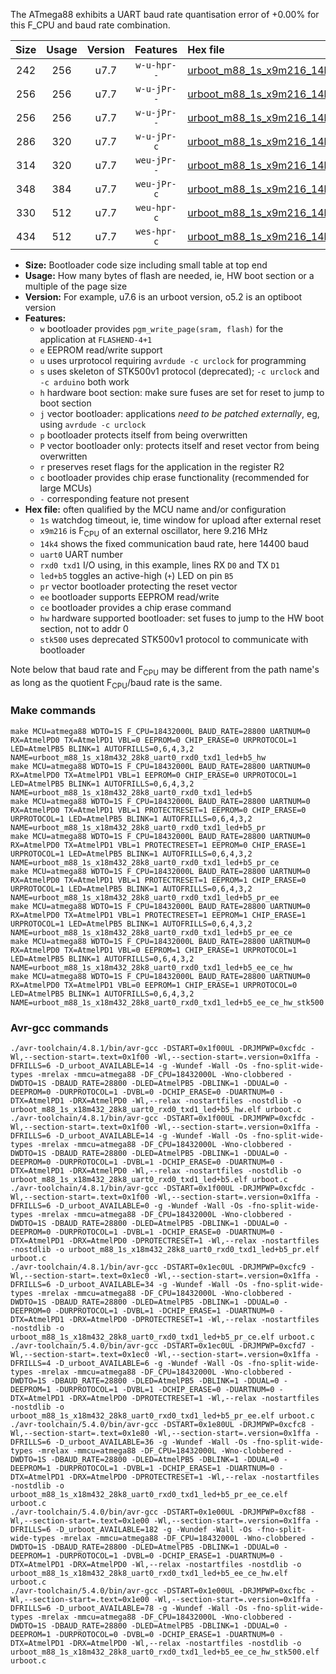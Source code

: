 The ATmega88 exhibits a UART baud rate quantisation error of +0.00% for this F_CPU and baud rate combination.

|Size|Usage|Version|Features|Hex file|
|:-:|:-:|:-:|:-:|:--|
|242|256|u7.7|`w-u-hpr--`|[urboot_m88_1s_x9m216_14k4_uart0_rxd0_txd1_led+b5_hw.hex](https://raw.githubusercontent.com/stefanrueger/urboot.hex/main/mcus/atmega88/watchdog_1_s/external_oscillator_x/%2B9m216000_hz/%2B%2B14k4_baud/uart0_rxd0_txd1/led%2Bb5/urboot_m88_1s_x9m216_14k4_uart0_rxd0_txd1_led%2Bb5_hw.hex)|
|256|256|u7.7|`w-u-jPr--`|[urboot_m88_1s_x9m216_14k4_uart0_rxd0_txd1_led+b5.hex](https://raw.githubusercontent.com/stefanrueger/urboot.hex/main/mcus/atmega88/watchdog_1_s/external_oscillator_x/%2B9m216000_hz/%2B%2B14k4_baud/uart0_rxd0_txd1/led%2Bb5/urboot_m88_1s_x9m216_14k4_uart0_rxd0_txd1_led%2Bb5.hex)|
|256|256|u7.7|`w-u-jPr--`|[urboot_m88_1s_x9m216_14k4_uart0_rxd0_txd1_led+b5_pr.hex](https://raw.githubusercontent.com/stefanrueger/urboot.hex/main/mcus/atmega88/watchdog_1_s/external_oscillator_x/%2B9m216000_hz/%2B%2B14k4_baud/uart0_rxd0_txd1/led%2Bb5/urboot_m88_1s_x9m216_14k4_uart0_rxd0_txd1_led%2Bb5_pr.hex)|
|286|320|u7.7|`w-u-jPr-c`|[urboot_m88_1s_x9m216_14k4_uart0_rxd0_txd1_led+b5_pr_ce.hex](https://raw.githubusercontent.com/stefanrueger/urboot.hex/main/mcus/atmega88/watchdog_1_s/external_oscillator_x/%2B9m216000_hz/%2B%2B14k4_baud/uart0_rxd0_txd1/led%2Bb5/urboot_m88_1s_x9m216_14k4_uart0_rxd0_txd1_led%2Bb5_pr_ce.hex)|
|314|320|u7.7|`weu-jPr--`|[urboot_m88_1s_x9m216_14k4_uart0_rxd0_txd1_led+b5_pr_ee.hex](https://raw.githubusercontent.com/stefanrueger/urboot.hex/main/mcus/atmega88/watchdog_1_s/external_oscillator_x/%2B9m216000_hz/%2B%2B14k4_baud/uart0_rxd0_txd1/led%2Bb5/urboot_m88_1s_x9m216_14k4_uart0_rxd0_txd1_led%2Bb5_pr_ee.hex)|
|348|384|u7.7|`weu-jPr-c`|[urboot_m88_1s_x9m216_14k4_uart0_rxd0_txd1_led+b5_pr_ee_ce.hex](https://raw.githubusercontent.com/stefanrueger/urboot.hex/main/mcus/atmega88/watchdog_1_s/external_oscillator_x/%2B9m216000_hz/%2B%2B14k4_baud/uart0_rxd0_txd1/led%2Bb5/urboot_m88_1s_x9m216_14k4_uart0_rxd0_txd1_led%2Bb5_pr_ee_ce.hex)|
|330|512|u7.7|`weu-hpr-c`|[urboot_m88_1s_x9m216_14k4_uart0_rxd0_txd1_led+b5_ee_ce_hw.hex](https://raw.githubusercontent.com/stefanrueger/urboot.hex/main/mcus/atmega88/watchdog_1_s/external_oscillator_x/%2B9m216000_hz/%2B%2B14k4_baud/uart0_rxd0_txd1/led%2Bb5/urboot_m88_1s_x9m216_14k4_uart0_rxd0_txd1_led%2Bb5_ee_ce_hw.hex)|
|434|512|u7.7|`wes-hpr-c`|[urboot_m88_1s_x9m216_14k4_uart0_rxd0_txd1_led+b5_ee_ce_hw_stk500.hex](https://raw.githubusercontent.com/stefanrueger/urboot.hex/main/mcus/atmega88/watchdog_1_s/external_oscillator_x/%2B9m216000_hz/%2B%2B14k4_baud/uart0_rxd0_txd1/led%2Bb5/urboot_m88_1s_x9m216_14k4_uart0_rxd0_txd1_led%2Bb5_ee_ce_hw_stk500.hex)|

- **Size:** Bootloader code size including small table at top end
- **Usage:** How many bytes of flash are needed, ie, HW boot section or a multiple of the page size
- **Version:** For example, u7.6 is an urboot version, o5.2 is an optiboot version
- **Features:**
  + `w` bootloader provides `pgm_write_page(sram, flash)` for the application at `FLASHEND-4+1`
  + `e` EEPROM read/write support
  + `u` uses urprotocol requiring `avrdude -c urclock` for programming
  + `s` uses skeleton of STK500v1 protocol (deprecated); `-c urclock` and `-c arduino` both work
  + `h` hardware boot section: make sure fuses are set for reset to jump to boot section
  + `j` vector bootloader: applications *need to be patched externally*, eg, using `avrdude -c urclock`
  + `p` bootloader protects itself from being overwritten
  + `P` vector bootloader only: protects itself and reset vector from being overwritten
  + `r` preserves reset flags for the application in the register R2
  + `c` bootloader provides chip erase functionality (recommended for large MCUs)
  + `-` corresponding feature not present
- **Hex file:** often qualified by the MCU name and/or configuration
  + `1s` watchdog timeout, ie, time window for upload after external reset
  + `x9m216` is F<sub>CPU</sub> of an external oscillator, here 9.216 MHz
  + `14k4` shows the fixed communication baud rate, here 14400 baud
  + `uart0` UART number
  + `rxd0 txd1` I/O using, in this example, lines RX `D0` and TX `D1`
  + `led+b5` toggles an active-high (`+`) LED on pin `B5`
  + `pr` vector bootloader protecting the reset vector
  + `ee` bootloader supports EEPROM read/write
  + `ce` bootloader provides a chip erase command
  + `hw` hardware supported bootloader: set fuses to jump to the HW boot section, not to addr 0
  + `stk500` uses deprecated STK500v1 protocol to communicate with bootloader


Note below that baud rate and F<sub>CPU</sub> may be different from the path name's as long as the quotient F<sub>CPU</sub>/baud rate is the same.

### Make commands
```
make MCU=atmega88 WDTO=1S F_CPU=18432000L BAUD_RATE=28800 UARTNUM=0 RX=AtmelPD0 TX=AtmelPD1 VBL=0 EEPROM=0 CHIP_ERASE=0 URPROTOCOL=1 LED=AtmelPB5 BLINK=1 AUTOFRILLS=0,6,4,3,2 NAME=urboot_m88_1s_x18m432_28k8_uart0_rxd0_txd1_led+b5_hw
make MCU=atmega88 WDTO=1S F_CPU=18432000L BAUD_RATE=28800 UARTNUM=0 RX=AtmelPD0 TX=AtmelPD1 VBL=1 EEPROM=0 CHIP_ERASE=0 URPROTOCOL=1 LED=AtmelPB5 BLINK=1 AUTOFRILLS=0,6,4,3,2 NAME=urboot_m88_1s_x18m432_28k8_uart0_rxd0_txd1_led+b5
make MCU=atmega88 WDTO=1S F_CPU=18432000L BAUD_RATE=28800 UARTNUM=0 RX=AtmelPD0 TX=AtmelPD1 VBL=1 PROTECTRESET=1 EEPROM=0 CHIP_ERASE=0 URPROTOCOL=1 LED=AtmelPB5 BLINK=1 AUTOFRILLS=0,6,4,3,2 NAME=urboot_m88_1s_x18m432_28k8_uart0_rxd0_txd1_led+b5_pr
make MCU=atmega88 WDTO=1S F_CPU=18432000L BAUD_RATE=28800 UARTNUM=0 RX=AtmelPD0 TX=AtmelPD1 VBL=1 PROTECTRESET=1 EEPROM=0 CHIP_ERASE=1 URPROTOCOL=1 LED=AtmelPB5 BLINK=1 AUTOFRILLS=0,6,4,3,2 NAME=urboot_m88_1s_x18m432_28k8_uart0_rxd0_txd1_led+b5_pr_ce
make MCU=atmega88 WDTO=1S F_CPU=18432000L BAUD_RATE=28800 UARTNUM=0 RX=AtmelPD0 TX=AtmelPD1 VBL=1 PROTECTRESET=1 EEPROM=1 CHIP_ERASE=0 URPROTOCOL=1 LED=AtmelPB5 BLINK=1 AUTOFRILLS=0,6,4,3,2 NAME=urboot_m88_1s_x18m432_28k8_uart0_rxd0_txd1_led+b5_pr_ee
make MCU=atmega88 WDTO=1S F_CPU=18432000L BAUD_RATE=28800 UARTNUM=0 RX=AtmelPD0 TX=AtmelPD1 VBL=1 PROTECTRESET=1 EEPROM=1 CHIP_ERASE=1 URPROTOCOL=1 LED=AtmelPB5 BLINK=1 AUTOFRILLS=0,6,4,3,2 NAME=urboot_m88_1s_x18m432_28k8_uart0_rxd0_txd1_led+b5_pr_ee_ce
make MCU=atmega88 WDTO=1S F_CPU=18432000L BAUD_RATE=28800 UARTNUM=0 RX=AtmelPD0 TX=AtmelPD1 VBL=0 EEPROM=1 CHIP_ERASE=1 URPROTOCOL=1 LED=AtmelPB5 BLINK=1 AUTOFRILLS=0,6,4,3,2 NAME=urboot_m88_1s_x18m432_28k8_uart0_rxd0_txd1_led+b5_ee_ce_hw
make MCU=atmega88 WDTO=1S F_CPU=18432000L BAUD_RATE=28800 UARTNUM=0 RX=AtmelPD0 TX=AtmelPD1 VBL=0 EEPROM=1 CHIP_ERASE=1 URPROTOCOL=0 LED=AtmelPB5 BLINK=1 AUTOFRILLS=0,6,4,3,2 NAME=urboot_m88_1s_x18m432_28k8_uart0_rxd0_txd1_led+b5_ee_ce_hw_stk500
```

### Avr-gcc commands
```
./avr-toolchain/4.8.1/bin/avr-gcc -DSTART=0x1f00UL -DRJMPWP=0xcfdc -Wl,--section-start=.text=0x1f00 -Wl,--section-start=.version=0x1ffa -DFRILLS=6 -D_urboot_AVAILABLE=14 -g -Wundef -Wall -Os -fno-split-wide-types -mrelax -mmcu=atmega88 -DF_CPU=18432000L -Wno-clobbered -DWDTO=1S -DBAUD_RATE=28800 -DLED=AtmelPB5 -DBLINK=1 -DDUAL=0 -DEEPROM=0 -DURPROTOCOL=1 -DVBL=0 -DCHIP_ERASE=0 -DUARTNUM=0 -DTX=AtmelPD1 -DRX=AtmelPD0 -Wl,--relax -nostartfiles -nostdlib -o urboot_m88_1s_x18m432_28k8_uart0_rxd0_txd1_led+b5_hw.elf urboot.c
./avr-toolchain/4.8.1/bin/avr-gcc -DSTART=0x1f00UL -DRJMPWP=0xcfdc -Wl,--section-start=.text=0x1f00 -Wl,--section-start=.version=0x1ffa -DFRILLS=6 -D_urboot_AVAILABLE=14 -g -Wundef -Wall -Os -fno-split-wide-types -mrelax -mmcu=atmega88 -DF_CPU=18432000L -Wno-clobbered -DWDTO=1S -DBAUD_RATE=28800 -DLED=AtmelPB5 -DBLINK=1 -DDUAL=0 -DEEPROM=0 -DURPROTOCOL=1 -DVBL=1 -DCHIP_ERASE=0 -DUARTNUM=0 -DTX=AtmelPD1 -DRX=AtmelPD0 -Wl,--relax -nostartfiles -nostdlib -o urboot_m88_1s_x18m432_28k8_uart0_rxd0_txd1_led+b5.elf urboot.c
./avr-toolchain/4.8.1/bin/avr-gcc -DSTART=0x1f00UL -DRJMPWP=0xcfdc -Wl,--section-start=.text=0x1f00 -Wl,--section-start=.version=0x1ffa -DFRILLS=6 -D_urboot_AVAILABLE=0 -g -Wundef -Wall -Os -fno-split-wide-types -mrelax -mmcu=atmega88 -DF_CPU=18432000L -Wno-clobbered -DWDTO=1S -DBAUD_RATE=28800 -DLED=AtmelPB5 -DBLINK=1 -DDUAL=0 -DEEPROM=0 -DURPROTOCOL=1 -DVBL=1 -DCHIP_ERASE=0 -DUARTNUM=0 -DTX=AtmelPD1 -DRX=AtmelPD0 -DPROTECTRESET=1 -Wl,--relax -nostartfiles -nostdlib -o urboot_m88_1s_x18m432_28k8_uart0_rxd0_txd1_led+b5_pr.elf urboot.c
./avr-toolchain/4.8.1/bin/avr-gcc -DSTART=0x1ec0UL -DRJMPWP=0xcfc9 -Wl,--section-start=.text=0x1ec0 -Wl,--section-start=.version=0x1ffa -DFRILLS=6 -D_urboot_AVAILABLE=34 -g -Wundef -Wall -Os -fno-split-wide-types -mrelax -mmcu=atmega88 -DF_CPU=18432000L -Wno-clobbered -DWDTO=1S -DBAUD_RATE=28800 -DLED=AtmelPB5 -DBLINK=1 -DDUAL=0 -DEEPROM=0 -DURPROTOCOL=1 -DVBL=1 -DCHIP_ERASE=1 -DUARTNUM=0 -DTX=AtmelPD1 -DRX=AtmelPD0 -DPROTECTRESET=1 -Wl,--relax -nostartfiles -nostdlib -o urboot_m88_1s_x18m432_28k8_uart0_rxd0_txd1_led+b5_pr_ce.elf urboot.c
./avr-toolchain/5.4.0/bin/avr-gcc -DSTART=0x1ec0UL -DRJMPWP=0xcfd7 -Wl,--section-start=.text=0x1ec0 -Wl,--section-start=.version=0x1ffa -DFRILLS=4 -D_urboot_AVAILABLE=6 -g -Wundef -Wall -Os -fno-split-wide-types -mrelax -mmcu=atmega88 -DF_CPU=18432000L -Wno-clobbered -DWDTO=1S -DBAUD_RATE=28800 -DLED=AtmelPB5 -DBLINK=1 -DDUAL=0 -DEEPROM=1 -DURPROTOCOL=1 -DVBL=1 -DCHIP_ERASE=0 -DUARTNUM=0 -DTX=AtmelPD1 -DRX=AtmelPD0 -DPROTECTRESET=1 -Wl,--relax -nostartfiles -nostdlib -o urboot_m88_1s_x18m432_28k8_uart0_rxd0_txd1_led+b5_pr_ee.elf urboot.c
./avr-toolchain/5.4.0/bin/avr-gcc -DSTART=0x1e80UL -DRJMPWP=0xcfc8 -Wl,--section-start=.text=0x1e80 -Wl,--section-start=.version=0x1ffa -DFRILLS=6 -D_urboot_AVAILABLE=36 -g -Wundef -Wall -Os -fno-split-wide-types -mrelax -mmcu=atmega88 -DF_CPU=18432000L -Wno-clobbered -DWDTO=1S -DBAUD_RATE=28800 -DLED=AtmelPB5 -DBLINK=1 -DDUAL=0 -DEEPROM=1 -DURPROTOCOL=1 -DVBL=1 -DCHIP_ERASE=1 -DUARTNUM=0 -DTX=AtmelPD1 -DRX=AtmelPD0 -DPROTECTRESET=1 -Wl,--relax -nostartfiles -nostdlib -o urboot_m88_1s_x18m432_28k8_uart0_rxd0_txd1_led+b5_pr_ee_ce.elf urboot.c
./avr-toolchain/5.4.0/bin/avr-gcc -DSTART=0x1e00UL -DRJMPWP=0xcf88 -Wl,--section-start=.text=0x1e00 -Wl,--section-start=.version=0x1ffa -DFRILLS=6 -D_urboot_AVAILABLE=182 -g -Wundef -Wall -Os -fno-split-wide-types -mrelax -mmcu=atmega88 -DF_CPU=18432000L -Wno-clobbered -DWDTO=1S -DBAUD_RATE=28800 -DLED=AtmelPB5 -DBLINK=1 -DDUAL=0 -DEEPROM=1 -DURPROTOCOL=1 -DVBL=0 -DCHIP_ERASE=1 -DUARTNUM=0 -DTX=AtmelPD1 -DRX=AtmelPD0 -Wl,--relax -nostartfiles -nostdlib -o urboot_m88_1s_x18m432_28k8_uart0_rxd0_txd1_led+b5_ee_ce_hw.elf urboot.c
./avr-toolchain/5.4.0/bin/avr-gcc -DSTART=0x1e00UL -DRJMPWP=0xcfbc -Wl,--section-start=.text=0x1e00 -Wl,--section-start=.version=0x1ffa -DFRILLS=6 -D_urboot_AVAILABLE=78 -g -Wundef -Wall -Os -fno-split-wide-types -mrelax -mmcu=atmega88 -DF_CPU=18432000L -Wno-clobbered -DWDTO=1S -DBAUD_RATE=28800 -DLED=AtmelPB5 -DBLINK=1 -DDUAL=0 -DEEPROM=1 -DURPROTOCOL=0 -DVBL=0 -DCHIP_ERASE=1 -DUARTNUM=0 -DTX=AtmelPD1 -DRX=AtmelPD0 -Wl,--relax -nostartfiles -nostdlib -o urboot_m88_1s_x18m432_28k8_uart0_rxd0_txd1_led+b5_ee_ce_hw_stk500.elf urboot.c
```

